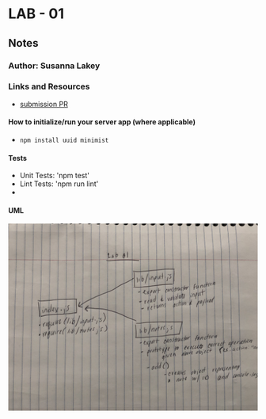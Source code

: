 # LAB - 01

## Notes

### Author: Susanna Lakey

### Links and Resources
* [submission PR](https://github.com/susannalakey-401-advanced-javascript/notes/pull/1)




#### How to initialize/run your server app (where applicable)
* `npm install uuid minimist  `

  
#### Tests
* Unit Tests: 'npm test'
* Lint Tests: 'npm run lint'
*

#### UML
![UML Diagram](./Lab-01-UML.jpg)